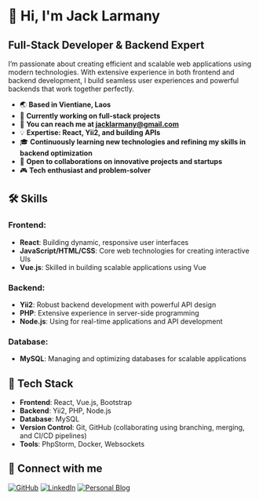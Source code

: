 # 👋 Hi, I'm Jack Larmany

## Full-Stack Developer & Backend Expert

I’m passionate about creating efficient and scalable web applications using modern technologies. With extensive experience in both frontend and backend development, I build seamless user experiences and powerful backends that work together perfectly.

- 🌏 **Based in Vientiane, Laos**
- 🚀 **Currently working on full-stack projects**
- 📧 **You can reach me at [jacklarmany@gmail.com](mailto:jacklarmany@gmail.com)**
- 💡 **Expertise: React, Yii2, and building APIs**
- 🎓 **Continuously learning new technologies and refining my skills in backend optimization**
- 🤝 **Open to collaborations on innovative projects and startups**
- 🎮 **Tech enthusiast and problem-solver**

## 🛠 Skills

### Frontend:
- **React**: Building dynamic, responsive user interfaces
- **JavaScript/HTML/CSS**: Core web technologies for creating interactive UIs
- **Vue.js**: Skilled in building scalable applications using Vue

### Backend:
- **Yii2**: Robust backend development with powerful API design
- **PHP**: Extensive experience in server-side programming
- **Node.js**: Using for real-time applications and API development

### Database:
- **MySQL**: Managing and optimizing databases for scalable applications

## 🔧 Tech Stack

- **Frontend**: React, Vue.js, Bootstrap
- **Backend**: Yii2, PHP, Node.js
- **Database**: MySQL
- **Version Control**: Git, GitHub (collaborating using branching, merging, and CI/CD pipelines)
- **Tools**: PhpStorm, Docker, Websockets

## 🔗 Connect with me

[![GitHub](https://img.shields.io/badge/GitHub-jacklarmany-%23181717?style=for-the-badge&logo=github)](https://github.com/jacklarmany)
[![LinkedIn](https://img.shields.io/badge/LinkedIn-Jack_Larmany-blue?style=for-the-badge&logo=linkedin)](https://linkedin.com/in/jacklarmany)
[![Personal Blog](https://img.shields.io/badge/Blog-Jack's%20Blog-orange?style=for-the-badge&logo=dev.to)](https://example.com)
